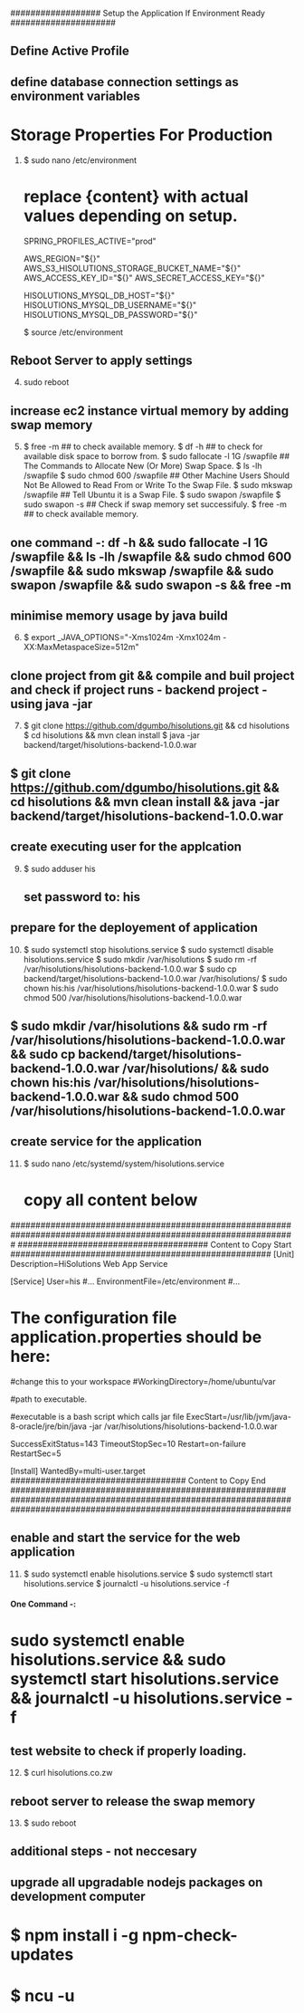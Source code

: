 ##################     Setup the Application If Environment Ready      #####################

## Define Active Profile
## define database connection settings as environment variables
# Storage Properties For Production
1.  $ sudo nano /etc/environment
    # replace {content} with actual values depending on setup. 

      SPRING_PROFILES_ACTIVE="prod"  

      AWS_REGION="${}"
      AWS_S3_HISOLUTIONS_STORAGE_BUCKET_NAME="${}"
      AWS_ACCESS_KEY_ID="${}"
      AWS_SECRET_ACCESS_KEY="${}"
 
      HISOLUTIONS_MYSQL_DB_HOST="${}"
      HISOLUTIONS_MYSQL_DB_USERNAME="${}"
      HISOLUTIONS_MYSQL_DB_PASSWORD="${}"

    $ source /etc/environment 

## Reboot Server to apply settings
4. sudo reboot

## increase ec2 instance virtual memory by adding swap memory
5.  $ free -m                          ## to check available memory.
    $ df -h                            ## to check for available disk space to borrow from.
    $ sudo fallocate -l 1G /swapfile   ## The Commands to Allocate New (Or More) Swap Space.
    $ ls -lh /swapfile 
    $ sudo chmod 600 /swapfile         ## Other Machine Users Should Not Be Allowed to Read From or Write To the Swap File.
    $ sudo mkswap /swapfile            ## Tell Ubuntu it is a Swap File.
    $ sudo swapon /swapfile
    $ sudo swapon -s                   ## Check if swap memory set successifuly.
    $ free -m                          ## to check available memory. 

## one command -: df -h && sudo fallocate -l 1G /swapfile && ls -lh /swapfile && sudo chmod 600 /swapfile && sudo mkswap /swapfile && sudo swapon /swapfile && sudo swapon -s && free -m 
 
## minimise memory usage by java build
6.  $ export _JAVA_OPTIONS="-Xms1024m -Xmx1024m -XX:MaxMetaspaceSize=512m"

## clone project from git && compile and buil project and check if project runs - backend project - using java -jar
7.  $ git clone https://github.com/dgumbo/hisolutions.git && cd hisolutions  
    $ cd hisolutions && mvn clean install
    $ java -jar backend/target/hisolutions-backend-1.0.0.war

##  $ git clone https://github.com/dgumbo/hisolutions.git && cd hisolutions && mvn clean install && java -jar backend/target/hisolutions-backend-1.0.0.war

## create executing user for the applcation
9. $ sudo adduser his
     ## set password to: his

## prepare for the deployement of application
10. $ sudo systemctl stop hisolutions.service
    $ sudo systemctl disable hisolutions.service
    $ sudo mkdir /var/hisolutions
    $ sudo rm -rf /var/hisolutions/hisolutions-backend-1.0.0.war
    $ sudo cp backend/target/hisolutions-backend-1.0.0.war /var/hisolutions/
    $ sudo chown his:his /var/hisolutions/hisolutions-backend-1.0.0.war
    $ sudo chmod 500 /var/hisolutions/hisolutions-backend-1.0.0.war

##  $ sudo mkdir /var/hisolutions && sudo rm -rf /var/hisolutions/hisolutions-backend-1.0.0.war && sudo cp backend/target/hisolutions-backend-1.0.0.war /var/hisolutions/ && sudo chown his:his /var/hisolutions/hisolutions-backend-1.0.0.war && sudo chmod 500 /var/hisolutions/hisolutions-backend-1.0.0.war 


##  create service for the application
11. $ sudo nano /etc/systemd/system/hisolutions.service
      # copy all content below


#################################################################################################################
###################################### Content to Copy Start ####################################################
[Unit]
Description=HiSolutions Web App Service

[Service]
User=his
#...
EnvironmentFile=/etc/environment
#...
# The configuration file application.properties should be here:

#change this to your workspace
#WorkingDirectory=/home/ubuntu/var

#path to executable. 

#executable is a bash script which calls jar file
ExecStart=/usr/lib/jvm/java-8-oracle/jre/bin/java -jar /var/hisolutions/hisolutions-backend-1.0.0.war

SuccessExitStatus=143
TimeoutStopSec=10
Restart=on-failure
RestartSec=5

[Install]
WantedBy=multi-user.target
################################### Content to Copy End  #######################################################
################################################################################################################


## enable and start the service for the web application
11. $ sudo systemctl enable hisolutions.service
    $ sudo systemctl start hisolutions.service
    $ journalctl -u hisolutions.service -f

#### One Command -: 
# sudo systemctl enable hisolutions.service && sudo systemctl start hisolutions.service && journalctl -u hisolutions.service -f

## test website to check if properly loading.
12. $ curl hisolutions.co.zw

## reboot server to release the swap memory 
13. $ sudo reboot



## additional steps - not neccesary
## upgrade all upgradable nodejs packages on development computer
#   $ npm install i -g npm-check-updates
#   $ ncu -u


